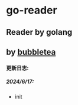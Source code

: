 # go-reader  
## Reader by golang
## by [bubbletea](https://github.com/charmbracelet/bubbletea)

#### 更新日志:  
##### 2024/6/17:  
- init  